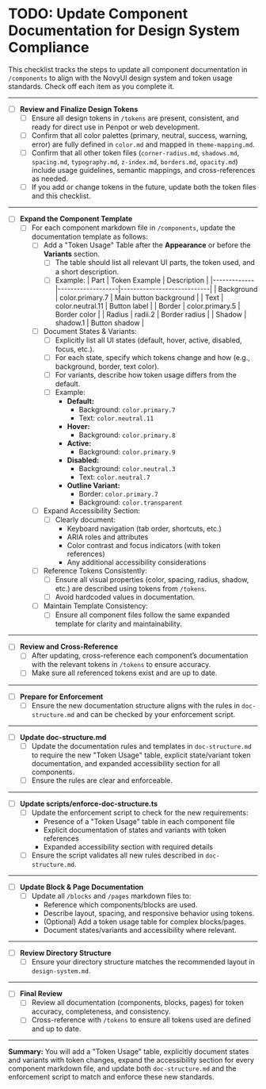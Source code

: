 # TODO: Update Component Documentation for Design System Compliance

This checklist tracks the steps to update all component documentation in `/components` to align with the NovyUI design system and token usage standards. Check off each item as you complete it.

---

- [ ] **Review and Finalize Design Tokens**
  - [ ] Ensure all design tokens in `/tokens` are present, consistent, and ready for direct use in Penpot or web development.
  - [ ] Confirm that all color palettes (primary, neutral, success, warning, error) are fully defined in `color.md` and mapped in `theme-mapping.md`.
  - [ ] Confirm that all other token files (`corner-radius.md`, `shadows.md`, `spacing.md`, `typography.md`, `z-index.md`, `borders.md`, `opacity.md`) include usage guidelines, semantic mappings, and cross-references as needed.
  - [ ] If you add or change tokens in the future, update both the token files and this checklist.

---

- [ ] **Expand the Component Template**
  - [ ] For each component markdown file in `/components`, update the documentation template as follows:
    - [ ] Add a "Token Usage" Table after the **Appearance** or before the **Variants** section.
      - [ ] The table should list all relevant UI parts, the token used, and a short description.
      - [ ] Example:
        | Part        | Token Example      | Description                |
        |-------------|-------------------|----------------------------|
        | Background  | color.primary.7   | Main button background     |
        | Text        | color.neutral.11  | Button label               |
        | Border      | color.primary.5   | Border color               |
        | Radius      | radii.2           | Border radius              |
        | Shadow      | shadow.1          | Button shadow              |
    - [ ] Document States & Variants:
      - [ ] Explicitly list all UI states (default, hover, active, disabled, focus, etc.).
      - [ ] For each state, specify which tokens change and how (e.g., background, border, text color).
      - [ ] For variants, describe how token usage differs from the default.
      - [ ] Example:
        - **Default:**  
          - Background: `color.primary.7`
          - Text: `color.neutral.11`
        - **Hover:**  
          - Background: `color.primary.8`
        - **Active:**  
          - Background: `color.primary.9`
        - **Disabled:**  
          - Background: `color.neutral.3`
          - Text: `color.neutral.7`
        - **Outline Variant:**  
          - Border: `color.primary.7`
          - Background: `color.transparent`
    - [ ] Expand Accessibility Section:
      - [ ] Clearly document:
        - Keyboard navigation (tab order, shortcuts, etc.)
        - ARIA roles and attributes
        - Color contrast and focus indicators (with token references)
        - Any additional accessibility considerations
    - [ ] Reference Tokens Consistently:
      - [ ] Ensure all visual properties (color, spacing, radius, shadow, etc.) are described using tokens from `/tokens`.
      - [ ] Avoid hardcoded values in documentation.
    - [ ] Maintain Template Consistency:
      - [ ] Ensure all component files follow the same expanded template for clarity and maintainability.

---

- [ ] **Review and Cross-Reference**
  - [ ] After updating, cross-reference each component’s documentation with the relevant tokens in `/tokens` to ensure accuracy.
  - [ ] Make sure all referenced tokens exist and are up to date.

---

- [ ] **Prepare for Enforcement**
  - [ ] Ensure the new documentation structure aligns with the rules in `doc-structure.md` and can be checked by your enforcement script.

---

- [ ] **Update doc-structure.md**
  - [ ] Update the documentation rules and templates in `doc-structure.md` to require the new "Token Usage" table, explicit state/variant token documentation, and expanded accessibility section for all components.
  - [ ] Ensure the rules are clear and enforceable.

---

- [ ] **Update scripts/enforce-doc-structure.ts**
  - [ ] Update the enforcement script to check for the new requirements:
    - Presence of a "Token Usage" table in each component file
    - Explicit documentation of states and variants with token references
    - Expanded accessibility section with required details
  - [ ] Ensure the script validates all new rules described in `doc-structure.md`.

---

- [ ] **Update Block & Page Documentation**
  - [ ] Update all `/blocks` and `/pages` markdown files to:
    - Reference which components/blocks are used.
    - Describe layout, spacing, and responsive behavior using tokens.
    - (Optional) Add a token usage table for complex blocks/pages.
    - Document states/variants and accessibility where relevant.

---

- [ ] **Review Directory Structure**
  - [ ] Ensure your directory structure matches the recommended layout in `design-system.md`.

---

- [ ] **Final Review**
  - [ ] Review all documentation (components, blocks, pages) for token accuracy, completeness, and consistency.
  - [ ] Cross-reference with `/tokens` to ensure all tokens used are defined and up to date.

---

**Summary:**
You will add a "Token Usage" table, explicitly document states and variants with token changes, expand the accessibility section for every component markdown file, and update both `doc-structure.md` and the enforcement script to match and enforce these new standards.
